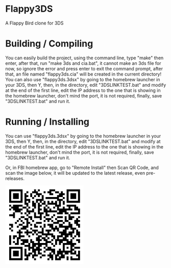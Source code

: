 # Flappy3DS

A Flappy Bird clone for 3DS

# Building / Compiling

You can easily build the project, using the command line, type "make" then enter, after that, run "make 3ds and cia.bat", it cannot make an 3ds file for now, so ignore the error and press enter to exit the command prompt, after that, an file named "flappy3ds.cia" will be created in the current directory! You can also use "flappy3ds.3dsx" by going to the homebrew launcher in your 3DS, then Y, then, in the directory, edit "3DSLINKTEST.bat" and modify at the end of the first line, edit the IP address to the one that is showing in the homebrew launcher, don't mind the port, it is not required, finally, save "3DSLINKTEST.bat" and run it.

# Running / Installing

You can use "flappy3ds.3dsx" by going to the homebrew launcher in your 3DS, then Y, then, in the directory, edit "3DSLINKTEST.bat" and modify at the end of the first line, edit the IP address to the one that is showing in the homebrew launcher, don't mind the port, it is not required, finally, save "3DSLINKTEST.bat" and run it.

Or, in FBI homebrew app, go to "Remote Install" then Scan QR Code, and scan the image below, it will be updated to the latest release, even pre-releases.

![QR Code](https://raw.githubusercontent.com/Komas19-new/flappy3DS/main/QRCODE.png)
